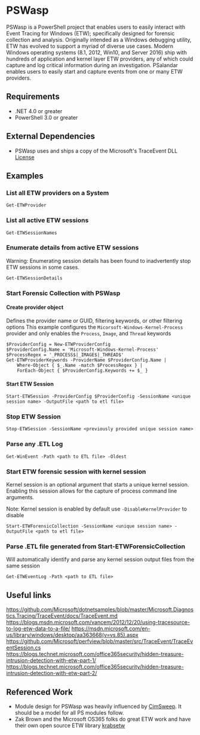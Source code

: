 # PSWasp

PSWasp is a PowerShell project that enables users to easily interact with Event Tracing for Windows (ETW); specifically designed for forensic collection and analysis. Originally intended as a Windows debugging utility, ETW has evolved to support a myriad of diverse use cases. Modern Windows operating systems (8.1, 2012, Win10, and Server 2016) ship with hundreds of application and kernel layer ETW providers, any of which could capture and log critical information during an investigation. PSalandar enables users to easily start and capture events from one or many ETW providers. 

## Requirements
 - .NET 4.0 or greater
 - PowerShell 3.0 or greater

## External Dependencies
- PSWasp uses and ships a copy of the Microsoft's TraceEvent DLL [License](https://www.microsoft.com/net/dotnet_library_license.htm)

## Examples

### List all ETW providers on a System

```Get-ETWProvider```

### List all active ETW sessions 
 
```Get-ETWSessionNames```

### Enumerate details from active ETW sessions
Warning: Enumerating session details has been found to inadvertently stop ETW sessions in some cases.

```Get-ETWSessionDetails```

### Start Forensic Collection with PSWasp

#### Create provider object 
Defines the provider name or GUID, filtering keywords, or other filtering options
This example configures the `Micorsoft-Windows-Kernel-Process` provider and only enables the `Process`, `Image`, and `Thread` keywords
```
$ProviderConfig = New-ETWProviderConfig
$ProviderConfig.Name = 'Microsoft-Windows-Kernel-Process'
$ProcessRegex = '_PROCESS$|_IMAGE$|_THREAD$'
Get-ETWProviderKeywords -ProviderName $ProviderConfig.Name |
    Where-Object { $_.Name -match $ProcessRegex } |
    ForEach-Object { $ProviderConfig.Keywords += $_ } 
```

#### Start ETW Session

```Start-ETWSession -ProviderConfig $ProviderConfig -SessionName <unique session name> -OutputFile <path to etl file>```

### Stop ETW Session

```Stop-ETWSession -SessionName <previously provided unique session name>```

### Parse any .ETL Log

```Get-WinEvent -Path <path to ETL file> -Oldest```

### Start ETW forensic session with kernel session
Kernel session is an optional argument that starts a unique kernel session. Enabling this session allows for the capture of process command line arguments.

Note: Kernel session is enabled by default use `-DisableKernelProvider` to disable

```Start-ETWForensicCollection -SessionName <unique session name> -OutputFile <path to etl file>```

### Parse .ETL file generated from Start-ETWForensicCollection
Will automatically identify and parse any kernel session output files from the same session

```Get-ETWEventLog -Path <path to ETL file>```  



## Useful links
https://github.com/Microsoft/dotnetsamples/blob/master/Microsoft.Diagnostics.Tracing/TraceEvent/docs/TraceEvent.md
https://blogs.msdn.microsoft.com/vancem/2012/12/20/using-tracesource-to-log-etw-data-to-a-file/
https://msdn.microsoft.com/en-us/library/windows/desktop/aa363668(v=vs.85).aspx
https://github.com/Microsoft/perfview/blob/master/src/TraceEvent/TraceEventSession.cs
https://blogs.technet.microsoft.com/office365security/hidden-treasure-intrusion-detection-with-etw-part-1/
https://blogs.technet.microsoft.com/office365security/hidden-treasure-intrusion-detection-with-etw-part-2/

## Referenced Work

- Module design for PSWasp was heavily influenced by [CimSweep](https://github.com/PowerShellMafia/CimSweep). It should be a model for all PS modules follow.
- Zak Brown and the Microsoft OS365 folks do great ETW work and have their own open source ETW library [krabsetw](https://github.com/microsoft/krabsetw)
